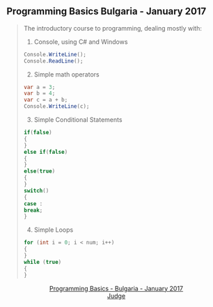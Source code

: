 ## Programming Basics Bulgaria - January 2017

> The introductory course to programming, dealing mostly with:
> 1. Console, using C# and Windows
> ```C#
> Console.WriteLine();
> Console.ReadLine();
> ```
> 2. Simple math operators
> ```C#
> var a = 3;
> var b = 4;
> var c = a + b;
> Console.WriteLine(c);
> ```
> 3. Simple Conditional Statements
> ```C#
> if(false)
> {
> }
> else if(false)
> {
> }
> else(true)
> {
> }
> switch()
> {
> case :
> break;
> }
> ```
> 4. Simple Loops
> ```C#
> for (int i = 0; i < num; i++) 
> {
> }
> while (true)
> {
> }
> ```
<p align="center">
<a href="https://softuni.bg/trainings/1560/programming-basics-bulgaria-january-2017">Programming Basics - Bulgaria - January 2017</a> <br />
<a href="https://judge.softuni.bg/Contests#!/List/ByCategory/37/Programming-Basics-Exercises">Judge</a>
<p>
